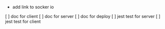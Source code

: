 * add link to socker io

[ ] doc for client
[ ] doc for server
[ ] doc for deploy
[ ] jest test for server
[ ] jest test for client
